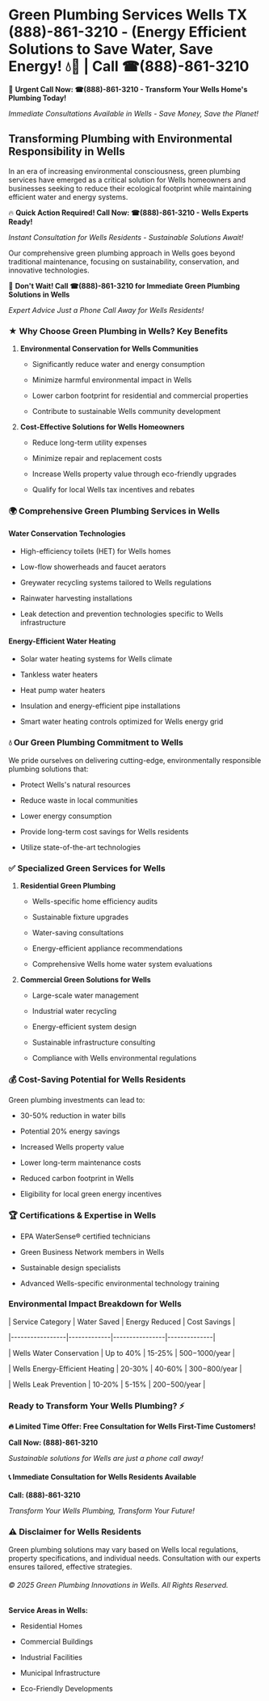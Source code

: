 # Green Plumbing Services Wells TX (888)-861-3210 - (Energy Efficient Solutions to Save Water, Save Energy! 💧🌿 | Call ☎(888)-861-3210

🚨 **Urgent Call Now: ☎(888)-861-3210 - Transform Your Wells Home's Plumbing Today!**
*Immediate Consultations Available in Wells - Save Money, Save the Planet!*

## Transforming Plumbing with Environmental Responsibility in Wells

In an era of increasing environmental consciousness, green plumbing services have emerged as a critical solution for Wells homeowners and businesses seeking to reduce their ecological footprint while maintaining efficient water and energy systems. 

🔥 **Quick Action Required! Call Now: ☎(888)-861-3210 - Wells Experts Ready!**
*Instant Consultation for Wells Residents - Sustainable Solutions Await!*

Our comprehensive green plumbing approach in Wells goes beyond traditional maintenance, focusing on sustainability, conservation, and innovative technologies.

🚨 **Don't Wait! Call ☎(888)-861-3210 for Immediate Green Plumbing Solutions in Wells**
*Expert Advice Just a Phone Call Away for Wells Residents!*

### ★ Why Choose Green Plumbing in Wells? Key Benefits

1. **Environmental Conservation for Wells Communities** 
   - Significantly reduce water and energy consumption
   - Minimize harmful environmental impact in Wells
   - Lower carbon footprint for residential and commercial properties
   - Contribute to sustainable Wells community development

2. **Cost-Effective Solutions for Wells Homeowners** 
   - Reduce long-term utility expenses
   - Minimize repair and replacement costs
   - Increase Wells property value through eco-friendly upgrades
   - Qualify for local Wells tax incentives and rebates

### 🌍 Comprehensive Green Plumbing Services in Wells

#### Water Conservation Technologies
- High-efficiency toilets (HET) for Wells homes
- Low-flow showerheads and faucet aerators
- Greywater recycling systems tailored to Wells regulations
- Rainwater harvesting installations
- Leak detection and prevention technologies specific to Wells infrastructure

#### Energy-Efficient Water Heating
- Solar water heating systems for Wells climate
- Tankless water heaters
- Heat pump water heaters
- Insulation and energy-efficient pipe installations
- Smart water heating controls optimized for Wells energy grid

### 💧 Our Green Plumbing Commitment to Wells

We pride ourselves on delivering cutting-edge, environmentally responsible plumbing solutions that:
- Protect Wells's natural resources
- Reduce waste in local communities
- Lower energy consumption
- Provide long-term cost savings for Wells residents
- Utilize state-of-the-art technologies

### ✅ Specialized Green Services for Wells

1. **Residential Green Plumbing**
   - Wells-specific home efficiency audits
   - Sustainable fixture upgrades
   - Water-saving consultations
   - Energy-efficient appliance recommendations
   - Comprehensive Wells home water system evaluations

2. **Commercial Green Solutions for Wells**
   - Large-scale water management
   - Industrial water recycling
   - Energy-efficient system design
   - Sustainable infrastructure consulting
   - Compliance with Wells environmental regulations

### 💰 Cost-Saving Potential for Wells Residents

Green plumbing investments can lead to:
- 30-50% reduction in water bills
- Potential 20% energy savings
- Increased Wells property value
- Lower long-term maintenance costs
- Reduced carbon footprint in Wells
- Eligibility for local green energy incentives

### 🏆 Certifications & Expertise in Wells

- EPA WaterSense® certified technicians
- Green Business Network members in Wells
- Sustainable design specialists
- Advanced Wells-specific environmental technology training

### Environmental Impact Breakdown for Wells

| Service Category | Water Saved | Energy Reduced | Cost Savings |
|-----------------|-------------|----------------|--------------|
| Wells Water Conservation | Up to 40% | 15-25% | $500-$1000/year |
| Wells Energy-Efficient Heating | 20-30% | 40-60% | $300-$800/year |
| Wells Leak Prevention | 10-20% | 5-15% | $200-$500/year |

### Ready to Transform Your Wells Plumbing? ⚡

**🔥 Limited Time Offer: Free Consultation for Wells First-Time Customers!**

**Call Now: (888)-861-3210**
*Sustainable solutions for Wells are just a phone call away!*

#### 📞 Immediate Consultation for Wells Residents Available

**Call: (888)-861-3210**
*Transform Your Wells Plumbing, Transform Your Future!*

### ⚠️ Disclaimer for Wells Residents

Green plumbing solutions may vary based on Wells local regulations, property specifications, and individual needs. Consultation with our experts ensures tailored, effective strategies.

###### © 2025 Green Plumbing Innovations in Wells. All Rights Reserved.

**Service Areas in Wells:** 
- Residential Homes
- Commercial Buildings
- Industrial Facilities
- Municipal Infrastructure
- Eco-Friendly Developments